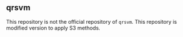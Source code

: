 ## qrsvm

This repository is not the official repository of `qrsvm`.
This repository is modified version to apply S3 methods.
